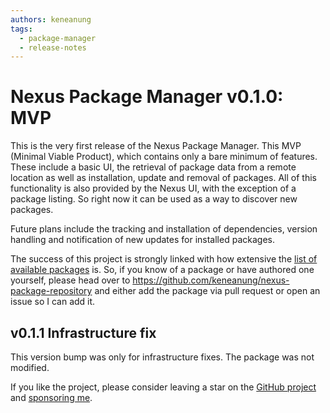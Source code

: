 ```yaml
---
authors: keneanung
tags:
  - package-manager
  - release-notes
---
```

# Nexus Package Manager v0.1.0: MVP

This is the very first release of the Nexus Package Manager. This MVP (Minimal Viable Product), which contains only a bare minimum of features. These include a basic UI, the retrieval of package data from a remote location as well as installation, update and removal of packages. All of this functionality is also provided by the Nexus UI, with the exception of a package listing. So right now it can be used as a way to discover new packages.

Future plans include the tracking and installation of dependencies, version handling and notification of new updates for installed packages.

The success of this project is strongly linked with how extensive the [list of available packages](https://keneanung.github.io/nexus-package-repository/) is. So, if you know of a package or have authored one yourself, please head over to <https://github.com/keneanung/nexus-package-repository> and either add the package via pull request or open an issue so I can add it.

## v0.1.1 Infrastructure fix

This version bump was only for infrastructure fixes. The package was not modified.

If you like the project, please consider leaving a star on the [GitHub project](https://github.com/keneanung/nexus-scripts) and [sponsoring me](https://github.com/sponsors/keneanung).
